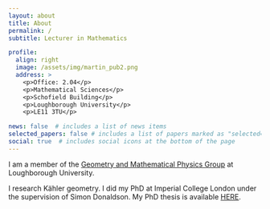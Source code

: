 ```yaml
---
layout: about
title: About
permalink: /
subtitle: Lecturer in Mathematics

profile:
  align: right
  image: /assets/img/martin_pub2.png
  address: >
    <p>Office: 2.04</p>
    <p>Mathematical Sciences</p>
    <p>Schofield Building</p>
    <p>Loughborough University</p>
    <p>LE11 3TU</p>

news: false  # includes a list of news items
selected_papers: false # includes a list of papers marked as "selected={true}"
social: true  # includes social icons at the bottom of the page
---
```


I am a member of the [Geometry and Mathematical Physics Group](https://www.lboro.ac.uk/departments/maths/research/research-groups-and-centres/geometry-mathematical-physics/) at Loughborough University.

I research Kähler geometry.
I did my PhD at Imperial College London under the supervision of Simon Donaldson.
My PhD thesis is available [HERE](https://spiral.imperial.ac.uk/handle/10044/1/31373).
